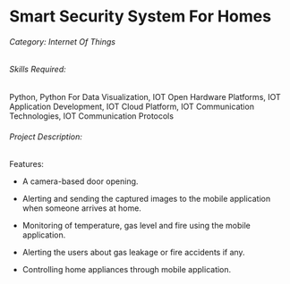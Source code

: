 # Smart Security System For Homes

###### Category: Internet Of Things

###### Skills Required:
Python, Python For Data Visualization, IOT Open Hardware Platforms, IOT Application Development, IOT Cloud Platform, IOT Communication Technologies, IOT Communication Protocols

###### Project Description:

Features:


- A camera-based door opening.

- Alerting and sending the captured images to the mobile application when someone arrives at home. 

- Monitoring of temperature, gas level and fire using the mobile application.

- Alerting the users about gas leakage or fire accidents if any.

- Controlling home appliances through mobile application.
